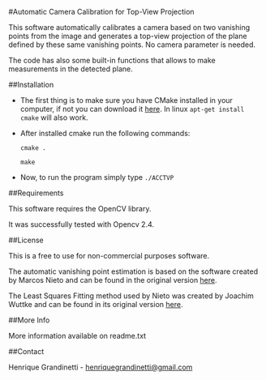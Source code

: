 #Automatic Camera Calibration for Top-View Projection

This software automatically calibrates a camera based on two vanishing points from the image and generates a top-view projection of the plane defined by these same vanishing points. No camera parameter is needed.

The code has also some built-in functions that allows to make measurements in the detected plane.

##Installation

* The first thing is to make sure you have CMake installed in your computer, if not you can download it [here](http://www.cmake.org/download/). In linux `apt-get install cmake` will also work.

* After installed cmake run the following commands:

  `cmake .`

  `make`

* Now, to run the program simply type `./ACCTVP`

##Requirements

This software requires the OpenCV library.

It was successfully tested with Opencv 2.4.

##License

This is a free to use for non-commercial purposes software.

The automatic vanishing point estimation is based on the software created by Marcos Nieto and can be found in the original version [here](www.marcosnieto.net/vanishingPoint).

The Least Squares Fitting method used by Nieto was created by Joachim Wuttke and can be found in its original version [here](www.messen-und-deuten.de/lmfit).

##More Info

More information available on readme.txt

##Contact

Henrique Grandinetti - henriquegrandinetti@gmail.com